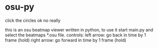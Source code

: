 # osu-py
click the circles
ok no really

this is an osu beatmap viewer written in python, to use it start main.py and select the beatmaps \*.osu file.
controls:
left arrow: go back in time by 1 frame (hold)
right arrow: go forward in time by 1 frame (hold)

